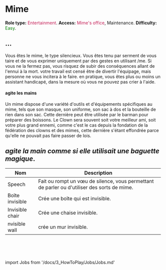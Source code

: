 # Mime
**Role type:** <font color= "#c51f57">Entertainment</font>. **Access:** <font color="#c51f57">Mime's office</font>, Maintenance. **Difficulty:** <font color="Green">Easy</font>.

## ...

Vous êtes le mime, le type silencieux. Vous êtes tenu par serment de vous taire et de vous exprimer uniquement par des gestes en utilisant /me. Si vous ne la fermez pas, vous risquez de subir des conséquences allant de l'ennui à la mort. votre travail est censé être de divertir l'équipage, mais personne ne vous incitera à le faire. en pratique, vous êtes plus ou moins un assistant handicapé, dans la mesure où vous ne pouvez pas crier à l'aide.


#### agite les mains

Un mime dispose d'une variété d'outils et d'équipements spécifiques au mime, tels que son masque, son uniforme, son sac à dos et la bouteille de rien dans son sac. Cette dernière peut être utilisée par le barman pour préparer des boissons. Le Clown sera souvent soit votre meilleur ami, soit votre plus grand ennemi, comme c'est le cas depuis la fondation de la fédération des clowns et des mimes, cette dernière s'étant effondrée parce qu'elle ne pouvait pas faire passer de lois.

## *agite la main comme si elle utilisait une baguette magique*.

| Nom | Description |
| - | - |
| Speech | Fait ou rompt un vœu de silence, vous permettant de parler ou d'utiliser des sorts de mime. |
| Boîte invisible | Crée une boîte qui est invisible. |
| Invisible chair  | Crée une chaise invisible. |
| nvisible wall | crée un mur invisible. |



  <br/>
<br/>
<br/>

import Jobs from '/docs/3_HowToPlay/Jobs/Jobs.md'

<Jobs />

